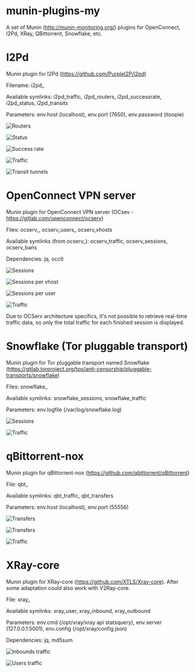 # munin-plugins-my
A set of Munin (http://munin-monitoring.org/) plugins for OpenConnect, I2Pd, XRay, QBittorrent, Snowflake, etc.

# I2Pd
Munin plugin for I2Pd (https://github.com/PurpleI2P/i2pd)

Filename: i2pd_

Available symlinks: i2pd_traffic, i2pd_routers, i2pd_successrate, i2pd_status, i2pd_transits

Parameters: env.host (localhost), env.port (7650), env.password (itoopie)

![Routers](docs/i2pd_routers-day.png?raw=true "Routers")

![Status](docs/i2pd_status-day.png?raw=true "Status")

![Success rate](docs/i2pd_successrate-day.png?raw=true "Success rate")

![Traffic](docs/i2pd_traffic-day.png?raw=true "Traffic")

![Transit tunnels](docs/i2pd_transits-day.png?raw=true "Transit tunnels")

# OpenConnect VPN server
Munin plugin for OpenConnect VPN server (OCsev - https://gitlab.com/openconnect/ocserv)

Files: ocserv_, ocserv_users_ ocserv_vhosts

Available symlinks (from ocserv_): ocserv_traffic, ocserv_sessions, ocserv_bans

Dependencies: jq, occtl

![Sessions](docs/ocserv_sessions-day.png?raw=true "Sessions")

![Sessions per vhost](docs/ocserv_sessions_vhosts-day.png?raw=true "Sessions per vhost")

![Sessions per user](docs/ocserv_users-day.png?raw=true "Sessions per user")

![Traffic](docs/ocserv_traffic-day.png?raw=true "Traffic")

Due to OCServ architecture specifics, it's not possible to retrieve real-time traffic data, so only the total traffic for each finished session is displayed.

# Snowflake (Tor pluggable transport)

Munin plugin for Tor pluggable transport named Snowflake (https://gitlab.torproject.org/tpo/anti-censorship/pluggable-transports/snowflake)

Files: snowflake_

Available symlinks: snowflake_sessions, snowflake_traffic

Parameters: env.logfile (/var/log/snowflake.log)

![Sessions](docs/snowflake_sessions-day.png?raw=true "Sessions")

![Traffic](docs/snowflake_traffic-day.png?raw=true "Traffic")

# qBittorrent-nox

Munin plugin for qBittorrent-nox (https://github.com/qbittorrent/qBittorrent)

File: qbt_

Available symlinks: qbt_traffic, qbt_transfers

Parameters: env.host (localhost), env.port (55556)

![Transfers](docs/qbt_transfers-day.png?raw=true "Transfers (day)")

![Transfers](docs/qbt_transfers-week.png?raw=true "Transfers (week)")

![Traffic](docs/qbt_traffic-day.png?raw=true "Traffic")

# XRay-core

Munin plugin for XRay-core (https://github.com/XTLS/Xray-core). After some adaptation could also work with V2Ray-core.

File: xray_

Available symlinks: xray_user, xray_inbound, xray_outbound

Parameters: env.cmd (/opt/xray/xray api statsquery), env.server (127.0.0.1:5001),  env.config (/opt/xray/config.json)

Dependencies: jq, md5sum

![Inbounds traffic](docs/xray_inbound-day.png?raw=true "Inbounds traffic")

![Users traffic](docs/xray_user-day.png?raw=true "Users traffic")



